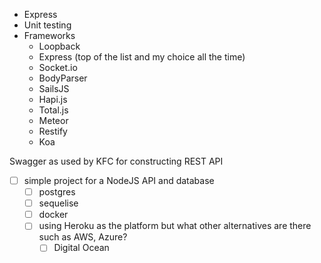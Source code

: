 - Express
- Unit testing
- Frameworks
  - Loopback
  - Express (top of the list and my choice all the time)
  - Socket.io
  - BodyParser
  - SailsJS
  - Hapi.js
  - Total.js
  - Meteor
  - Restify
  - Koa

Swagger as used by KFC for constructing REST API

- [ ] simple project for a NodeJS API and database
  - [ ] postgres
  - [ ] sequelise
  - [ ] docker
  - [ ] using Heroku as the platform but what other alternatives are there such as AWS, Azure?
    - [ ] Digital Ocean